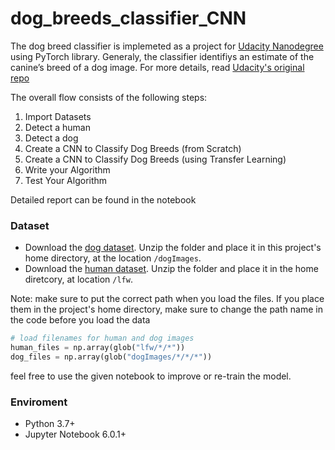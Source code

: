 # dog_breeds_classifier_CNN

The dog breed classifier is implemeted as a project for [Udacity Nanodegree](https://www.udacity.com/course/deep-learning-nanodegree--nd101) using PyTorch library. Generaly, the classifier identifiys an estimate of the canine’s breed of a dog image. For more details, read [Udacity's original repo](https://github.com/udacity/deep-learning-v2-pytorch/tree/master/project-dog-classification)

The overall flow consists of the following steps:

1. Import Datasets
2. Detect a human
3. Detect a dog
4. Create a CNN to Classify Dog Breeds (from Scratch)
5. Create a CNN to Classify Dog Breeds (using Transfer Learning)
6. Write your Algorithm
7. Test Your Algorithm

Detailed report can be found in the notebook

### Dataset
- Download the [dog dataset](https://s3-us-west-1.amazonaws.com/udacity-aind/dog-project/lfw.zip).  Unzip the folder and place it in this project's home directory, at the location `/dogImages`.
- Download the [human dataset](https://s3-us-west-1.amazonaws.com/udacity-aind/dog-project/lfw.zip).  Unzip the folder and place it in the home diretcory, at location `/lfw`.

Note: make sure to put the correct path when you load the files. If you place them in the project's home directory, make sure to change the path name in the code before you load the data

```python
# load filenames for human and dog images
human_files = np.array(glob("lfw/*/*"))
dog_files = np.array(glob("dogImages/*/*/*"))
```

feel free to use the given notebook to improve or re-train the model.

### Enviroment 

- Python 3.7+ 
- Jupyter Notebook 6.0.1+ 


